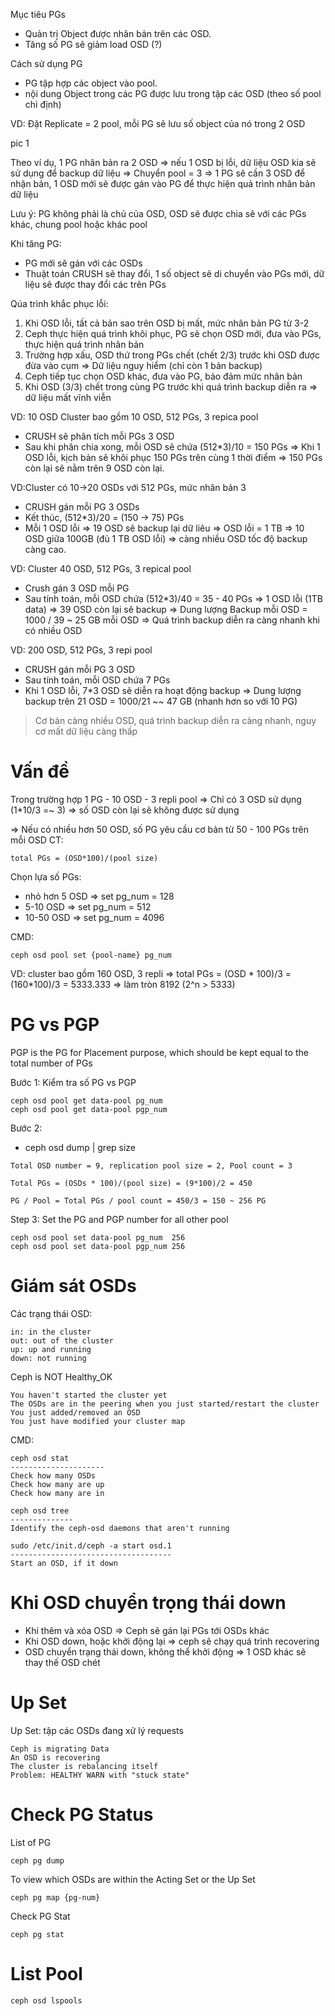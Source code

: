 Mục tiêu PGs
- Quản trị Object được nhân bản trên các OSD.
- Tăng số PG sẽ giảm load OSD (?)

Cách sử dụng PG
- PG tập hợp các object vào pool.
- nội dung Object trong các PG được lưu trong tập các OSD (theo số pool chỉ định)

VD: Đặt Replicate = 2 pool, mỗi PG sẽ lưu số object của nó trong 2 OSD

pic 1

Theo ví dụ, 1 PG nhân bản ra 2 OSD => nếu 1 OSD bị lỗi, dữ liệu OSD kia sẽ sử dụng để backup dữ liệu
=> Chuyển pool = 3 => 1 PG sẽ cần 3 OSD để nhận bản, 1 OSD mới sẽ được gán vào PG để thực hiện quả trình nhân bản dữ liệu

Lưu ý: PG không phải là chủ của OSD, OSD sẽ được chia sẽ với các PGs khác, chung pool hoặc khác pool

Khi tăng PG:
- PG mới sẽ gán với các OSDs
- Thuật toán CRUSH sẽ thay đổi, 1 số object sẽ di chuyển vào PGs mới, dữ liệu sẽ được thay đổi các trên PGs

Qúa trình khắc phục lỗi:
1. Khi OSD lỗi, tất cả bản sao trên OSD bị mất, mức nhân bản PG từ 3-2
2. Ceph thực hiện quá trình khôi phục, PG sẽ chọn OSD mới, đưa vào PGs, thực hiện quá trình nhân bản
3. Trường hợp xấu, OSD thứ trong PGs chết (chết 2/3) trước khi OSD được đừa vào cụm => Dữ liệu nguy hiểm (chỉ còn 1 bản backup)
4. Ceph tiếp tục chọn OSD khác, đưa vào PG, bảo đảm mức nhân bản
5. Khi OSD (3/3) chết trong cùng PG trước khi quá trình backup diễn ra => dữ liệu mất vĩnh viễn

VD: 10 OSD
Cluster bao gồm 10 OSD, 512 PGs, 3 repica pool
- CRUSH sẽ phân tích mỗi PGs 3 OSD
- Sau khi phân chia xong, mỗi OSD sẽ chứa (512*3)/10 = 150 PGs
=> Khi 1 OSD lỗi, kịch bản sẽ khôi phục 150 PGs trên cùng 1 thời điểm
=> 150 PGs còn lại sẽ nằm trên 9 OSD còn lại.

VD:Cluster có 10->20 OSDs với 512 PGs, mức nhân bản 3
- CRUSH gán mỗi PG 3 OSDs
- Kết thúc, (512*3)/20 = (150 -> 75) PGs
- Mỗi 1 OSD lỗi => 19 OSD sẽ backup lại dữ liêu
=> OSD lỗi = 1 TB => 10 OSD giữa 100GB (đủ 1 TB OSD lỗi) => càng nhiều OSD tốc độ backup càng cao.

VD: Cluster 40 OSD, 512 PGs, 3 repical pool
- Crush gán 3 OSD mỗi PG
- Sau tính toán, mỗi OSD chứa (512*3)/40 = 35 - 40 PGs
=> 1 OSD lỗi (1TB data) => 39 OSD còn lại sẽ backup
=> Dung lượng Backup mỗi OSD = 1000 / 39 ~ 25 GB mỗi OSD
=> Quá trình backup diễn ra càng nhanh khi có nhiều OSD

VD: 200 OSD, 512 PGs, 3 repi pool
- CRUSH gán mỗi PG 3 OSD
- Sau tính toán, mỗi OSD chứa 7 PGs
- Khi 1 OSD lỗi, 7*3 OSD sẽ diễn ra hoạt động backup
=> Dung lượng backup trên 21 OSD = 1000/21 ~~ 47 GB (nhanh hơn so với 10 PG)

> Cơ bản càng nhiều OSD, quá trình backup diễn ra càng nhanh, nguy cơ mất dữ liệu càng thấp

# Vấn đề
Trong trường hợp 1 PG - 10 OSD - 3 repli pool
=> Chỉ có 3 OSD sử dụng (1*10/3 =~ 3)
=> số OSD còn lại sẽ không được sử dụng

=> Nếu có nhiều hơn 50 OSD, số PG yêu cầu cơ bản từ 50 - 100 PGs trên mỗi OSD
CT:
```
total PGs = (OSD*100)/(pool size)
```

Chọn lựa số PGs:
- nhỏ hơn 5 OSD => set pg_num = 128
- 5-10 OSD => set pg_num = 512
- 10-50 OSD => set pg_num = 4096

CMD:
```
ceph osd pool set {pool-name} pg_num
```

VD: cluster bao gồm 160 OSD, 3 repli
=> total PGs = (OSD * 100)/3 = (160*100)/3 = 5333.333 => làm tròn 8192 (2^n > 5333)

# PG vs PGP
PGP is the PG for Placement purpose, which should be kept equal to the total number of PGs

Bước 1: Kiểm tra số PG vs PGP
```
ceph osd pool get data-pool pg_num
ceph osd pool get data-pool pgp_num
```

Bước 2:
- ceph osd dump | grep size
```
Total OSD number = 9, replication pool size = 2, Pool count = 3

Total PGs = (OSDs * 100)/(pool size) = (9*100)/2 = 450

PG / Pool = Total PGs / pool count = 450/3 = 150 ~ 256 PG
```

Step 3: Set the PG and PGP number for all other pool
```
ceph osd pool set data-pool pg_num  256
ceph osd pool set data-pool pgp_num 256
```


# Giám sát OSDs
Các trạng thái OSD:
```
in: in the cluster
out: out of the cluster
up: up and running
down: not running
```

Ceph is NOT Healthy_OK
```
You haven't started the cluster yet
The OSDs are in the peering when you just started/restart the cluster
You just added/removed an OSD
You just have modified your cluster map
```

CMD:
```
ceph osd stat
---------------------
Check how many OSDs
Check how many are up
Check how many are in
```

```
ceph osd tree
--------------
Identify the ceph-osd daemons that aren't running
```

```
sudo /etc/init.d/ceph -a start osd.1
------------------------------------
Start an OSD, if it down
```

# Khi OSD chuyển trọng thái down
- Khi thêm và xóa OSD => Ceph sẽ gán lại PGs tới OSDs khác
- Khi OSD down, hoặc khởi động lại => ceph sẽ chạy quá trình recovering
- OSD chuyển trạng thái down, không thể khởi động => 1 OSD khác sẽ thay thế OSD chét

# Up Set
Up Set: tập các OSDs đang xử lý requests

```
Ceph is migrating Data
An OSD is recovering
The cluster is rebalancing itself
Problem: HEALTHY WARN with "stuck state"
```

# Check PG Status
List of PG
```
ceph pg dump
```

To view which OSDs are within the Acting Set or the Up Set
```
ceph pg map {pg-num}
```

Check PG Stat
```
ceph pg stat
```

# List Pool
```
ceph osd lspools
```
